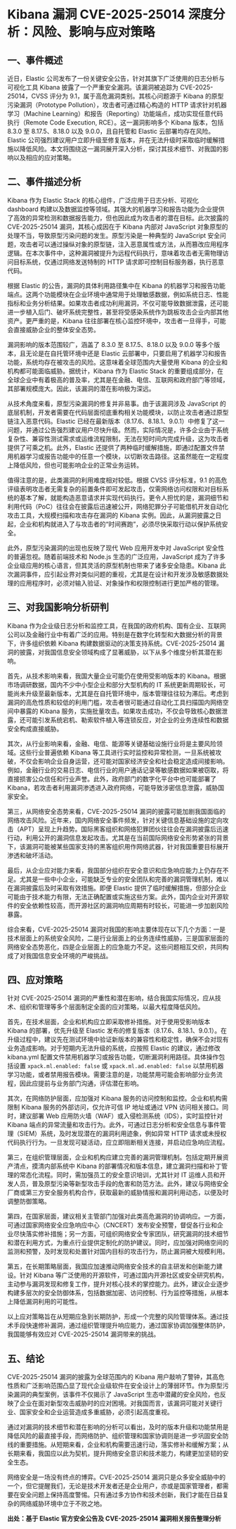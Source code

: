 # Kibana 漏洞 CVE-2025-25014 深度分析：风险、影响与应对策略

## 一、事件概述

  近日，Elastic 公司发布了一份关键安全公告，针对其旗下广泛使用的日志分析与可视化工具 Kibana 披露了一个严重安全漏洞。该漏洞被追踪为 CVE-2025-25014，CVSS 评分为 9.1，属于高危漏洞类别。其核心问题源于 Kibana 的原型污染漏洞（Prototype Pollution），攻击者可通过精心构造的 HTTP 请求针对机器学习（Machine Learning）和报告（Reporting）功能端点，成功实现任意代码执行（Remote Code Execution, RCE）。这一漏洞影响多个 Kibana 版本，包括 8.3.0 至 8.17.5、8.18.0 以及 9.0.0，且自托管和 Elastic 云部署均存在风险。Elastic 公司强烈建议用户立即升级至修复版本，并在无法升级时采取临时缓解措施以降低风险。本文将围绕这一漏洞展开深入分析，探讨其技术细节、对我国的影响以及相应的应对策略。

## 二、事件描述分析

  Kibana 作为 Elastic Stack 的核心组件，广泛应用于日志分析、可视化 dashboard 构建以及数据监控等领域。其强大的机器学习和报告功能为企业提供了高效的异常检测和数据报告能力，但也因此成为攻击者的潜在目标。此次披露的 CVE-2025-25014 漏洞，其核心成因在于 Kibana 内部对 JavaScript 对象原型的处理不当，导致原型污染问题的发生。原型污染是一种典型的 JavaScript 安全问题，攻击者可以通过操纵对象的原型链，注入恶意属性或方法，从而篡改应用程序逻辑。在本次事件中，这种漏洞被提升为远程代码执行，意味着攻击者无需物理访问目标系统，仅通过网络发送特制的 HTTP 请求即可控制目标服务器，执行恶意代码。

  根据 Elastic 的公告，漏洞的具体利用路径集中在 Kibana 的机器学习和报告功能端点。这两个功能模块在企业环境中通常用于处理敏感数据，例如系统日志、性能指标和业务分析结果。如果攻击者成功利用漏洞，不仅可能导致数据泄露，还可能进一步植入后门、破坏系统完整性，甚至将受感染系统作为跳板攻击企业内部其他资产。更严重的是，Kibana 往往部署在核心监控环境中，攻击者一旦得手，可能会直接威胁企业的整体安全态势。

  漏洞影响的版本范围较广，涵盖了 8.3.0 至 8.17.5、8.18.0 以及 9.0.0 等多个版本，且无论是在自托管环境中还是 Elastic 云部署中，只要启用了机器学习和报告功能，系统均存在被攻击的风险。这意味着全球范围内大量使用 Kibana 的企业和机构都可能面临威胁。据统计，Kibana 作为 Elastic Stack 的重要组成部分，在全球企业中有着极高的普及率，尤其是在金融、电信、互联网和政府部门等领域，其部署规模庞大。因此，该漏洞的潜在影响极为深远。

  从技术角度来看，原型污染漏洞的修复并非易事。由于该漏洞涉及 JavaScript 的底层机制，开发者需要在代码层面彻底重构相关功能模块，以防止攻击者通过原型链注入恶意代码。Elastic 已经在最新版本（8.17.6、8.18.1、9.0.1）中修复了这一问题，并通过公告强烈建议用户尽快升级。然而，实际情况是，许多企业由于系统复杂性、兼容性测试需求或运维流程限制，无法在短时间内完成升级，这为攻击者提供了可乘之机。此外，Elastic 还提供了两种临时缓解措施，即通过配置文件禁用机器学习或报告功能中的任意一个模块，以切断攻击路径。这虽然能在一定程度上降低风险，但也可能影响企业的正常业务运转。

  值得注意的是，此类漏洞的利用难度相对较低。根据 CVSS 评分标准，9.1 的高危评级表明攻击者无需复杂的前置条件即可发起攻击，仅需网络访问权限和对目标系统的基本了解，就能构造恶意请求并实现代码执行。更令人担忧的是，漏洞细节和利用代码（PoC）往往会在披露后迅速被公开，网络犯罪分子可能借机开发自动化攻击工具，大规模扫描和攻击存在漏洞的 Kibana 实例。因此，从漏洞披露之日起，企业和机构就进入了与攻击者的“时间赛跑”，必须尽快采取行动以保护系统安全。

  此外，原型污染漏洞的出现也反映了现代 Web 应用开发中对 JavaScript 安全性的普遍忽视。随着前端技术和 Node.js 生态的广泛应用，JavaScript 成为了许多企业级应用的核心语言，但其灵活的原型机制也带来了诸多安全隐患。Kibana 此次漏洞事件，应引起业界对类似问题的重视，尤其是在设计和开发涉及敏感数据处理的应用程序时，必须对输入验证、对象操作和权限控制进行更加严格的管理。

## 三、对我国影响分析研判

  Kibana 作为企业级日志分析和监控工具，在我国的政府机构、国有企业、互联网公司以及金融行业中有着广泛的应用。特别是在数字化转型和大数据分析的背景下，许多组织依赖 Kibana 构建数据驱动的决策支持系统。CVE-2025-25014 漏洞的披露，对我国信息安全领域构成了显著威胁，以下从多个维度分析其潜在影响。

  首先，从技术影响来看，我国大量企业可能仍在使用受影响版本的 Kibana。根据市场调研数据，国内不少中小型企业和部分大型机构的 IT 系统更新周期较长，可能尚未升级至最新版本，尤其是在自托管环境中，版本管理往往较为滞后。考虑到漏洞的高危性质和较低的利用门槛，攻击者很可能通过自动化工具扫描国内网络空间中暴露的 Kibana 服务，实施批量攻击。如果攻击成功，不仅会导致核心数据泄露，还可能引发系统宕机、勒索软件植入等连锁反应，对企业的业务连续性和数据安全构成直接威胁。

  其次，从行业影响来看，金融、电信、能源等关键基础设施行业将是主要风险领域。这些行业普遍依赖 Kibana 等工具进行实时监控和异常检测，一旦系统被攻破，不仅会影响企业自身运营，还可能对国家经济安全和社会稳定造成间接影响。例如，金融行业的交易日志、电信行业的用户通话记录等敏感数据如果被窃取，将直接损害公众信任和行业声誉。此外，政府部门的数字化平台中也可能部署了 Kibana，若攻击者利用漏洞渗透进入政府网络，可能导致涉密信息泄露，威胁国家安全。

  第三，从网络安全态势来看，CVE-2025-25014 漏洞的披露可能加剧我国面临的网络攻击风险。近年来，国内网络安全事件频发，针对关键信息基础设施的定向攻击（APT）呈现上升趋势。国际黑客组织和网络犯罪团伙往往会在漏洞披露后迅速行动，利用公开的漏洞信息发起攻击。尤其是在当前国际网络安全形势紧张的背景下，该漏洞可能被某些国家支持的黑客组织用作网络武器，针对我国重要目标展开渗透和破坏活动。

  最后，从企业应对能力来看，我国部分组织在安全意识和应急响应能力上仍存在不足。尤其是一些中小企业，可能缺乏专业的安全团队和完善的漏洞管理机制，难以在漏洞披露后及时采取有效措施。即便 Elastic 提供了临时缓解措施，但部分企业可能由于技术能力有限，无法正确配置或实施这些方案。此外，国内企业对开源软件的安全依赖性较高，而开源社区的漏洞响应周期有时较长，可能进一步加剧风险暴露。

  综合来看，CVE-2025-25014 漏洞对我国的影响主要体现在以下几个方面：一是技术层面上的系统安全风险，二是行业层面上的业务连续性威胁，三是国家层面的网络安全态势恶化，四是企业层面上的应急能力不足。这些问题相互交织，共同构成了对我国信息安全环境的严峻挑战。

## 四、应对策略

  针对 CVE-2025-25014 漏洞的严重性和潜在影响，结合我国实际情况，应从技术、组织和管理等多个层面制定全面的应对策略，以最大程度降低风险。

  首先，在技术层面，企业和机构应立即采取修补措施。对于使用受影响版本 Kibana 的部署，优先升级至 Elastic 发布的修复版本（8.17.6、8.18.1、9.0.1）。在升级过程中，建议先在测试环境中验证新版本的兼容性和稳定性，确保不会对现有业务造成影响。对于短期内无法升级的系统，应按照 Elastic 的建议，通过修改 kibana.yml 配置文件禁用机器学习或报告功能，切断漏洞利用路径。具体操作包括设置 `xpack.ml.enabled: false` 或 `xpack.ml.ad.enabled: false` 以禁用机器学习功能，或者禁用报告模块。需要注意的是，功能禁用可能会影响部分业务流程，因此应提前与业务部门沟通，评估潜在影响。

  其次，在网络防护层面，应加强对 Kibana 服务的访问控制和监控。企业和机构需限制 Kibana 服务的外部访问，仅允许可信 IP 地址或通过 VPN 访问相关接口。同时，建议部署 Web 应用防火墙（WAF）或入侵检测系统（IDS），实时监控针对 Kibana 端点的异常流量和攻击行为。此外，可通过日志分析和安全信息与事件管理（SIEM）系统，及时发现潜在的漏洞利用迹象，例如异常 HTTP 请求或未授权代码执行行为。一旦发现可疑活动，应立即阻断相关连接，并启动应急响应流程。

  第三，在组织管理层面，企业和机构应建立完善的漏洞管理机制。包括定期开展资产清点，摸清内部系统中 Kibana 的部署情况和版本信息，建立漏洞扫描和补丁管理的常态化流程。同时，需加强员工的安全意识培训，尤其针对 IT 运维人员和开发人员，普及原型污染等新型攻击手段的危害和防范方法。此外，建议与网络安全厂商或第三方安全服务机构合作，获取最新的威胁情报和漏洞利用动态，以便及时调整防御策略。

  第四，在国家层面，建议相关主管部门加强对此类高危漏洞的协调响应。一方面，可通过国家网络安全应急响应中心（CNCERT）发布安全预警，督促各行业和企业尽快落实修补措施；另一方面，可组织网络安全专家团队，研究漏洞的技术细节和潜在利用方式，为重点行业提供定制化的防护建议。同时，应加强对网络空间的监测和预警，及时发现和处置针对国内目标的攻击行为，防止漏洞被大规模利用。

  第五，在长期策略层面，我国应加速推动网络安全技术的自主研发和创新能力建设。针对 Kibana 等广泛使用的开源软件，可通过国内开源社区或安全研究机构，主动参与漏洞发现和修复工作，提升对核心技术的掌控能力。此外，建议企业逐步构建多层次的安全防御体系，包括数据加密、访问控制、行为监控等措施，从根本上降低漏洞利用的可能性。

  以上应对策略旨在从短期应急到长期防护，形成一个完整的风险管理体系。通过技术手段快速修补漏洞，通过组织管理提升响应能力，通过国家协调加强整体防护，我国能够有效应对 CVE-2025-25014 漏洞带来的挑战。

## 五、结论

  CVE-2025-25014 漏洞的披露为全球范围内的 Kibana 用户敲响了警钟，其高危性质和广泛影响范围凸显了现代企业级软件在安全设计上的薄弱环节。作为原型污染漏洞的典型案例，该事件不仅揭示了 JavaScript 生态中潜藏的安全风险，也反映了企业在面对新型攻击威胁时的应对困境。对我国而言，该漏洞可能对关键行业、国家安全和企业运营造成多重威胁，必须引起高度重视。

  通过对漏洞的技术细节和潜在影响的分析可以看出，及时的版本升级和功能禁用是降低风险的最直接手段，而网络防护、组织管理和国家协调则是进一步巩固安全防线的重要措施。从短期来看，企业和机构需要迅速行动，落实修补和缓解方案；从长期来看，我国应以此为契机，提升网络安全意识和技术能力，构建更加坚韧的安全生态。

  网络安全是一场没有终点的博弈。CVE-2025-25014 漏洞只是众多安全威胁中的一个，但它提醒我们，无论是技术开发者还是企业用户，亦或是国家管理者，都需要在安全问题上保持高度警惕。只有通过多方协作和技术创新，我们才能在日益复杂的网络威胁环境中立于不败之地。

**出处：基于 Elastic 官方安全公告及 CVE-2025-25014 漏洞相关报告整理分析**